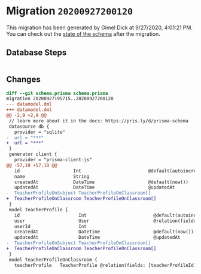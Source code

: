 # Migration `20200927200120`

This migration has been generated by Gimel Dick at 9/27/2020, 4:01:21 PM.
You can check out the [state of the schema](./schema.prisma) after the migration.

## Database Steps

```sql

```

## Changes

```diff
diff --git schema.prisma schema.prisma
migration 20200927195715..20200927200120
--- datamodel.dml
+++ datamodel.dml
@@ -2,9 +2,9 @@
 // learn more about it in the docs: https://pris.ly/d/prisma-schema
 datasource db {
   provider = "sqlite"
-  url = "***"
+  url = "***"
 }
 generator client {
   provider = "prisma-client-js"
@@ -57,18 +57,18 @@
   id                    Int                         @default(autoincrement()) @id
   name                  String
   createdAt             DateTime                    @default(now())
   updatedAt             DateTime                    @updatedAt
-  TeacherProfileOnSubject TeacherProfileOnClassroom[]
+  TeacherProfileOnClassroom TeacherProfileOnClassroom[]
 }
 model TeacherProfile {
   id                      Int                         @default(autoincrement()) @id
   user                    User                        @relation(fields: [userId], references: [id])
   userId                  Int
   createdAt               DateTime                    @default(now())
   updatedAt               DateTime                    @updatedAt
-  TeacherProfileOnSubject TeacherProfileOnClassroom[]
+  TeacherProfileOnClassroom TeacherProfileOnClassroom[]
 }
 model TeacherProfileOnClassroom {
   teacherProfile   TeacherProfile @relation(fields: [teacherProfileId], references: [id])
```


